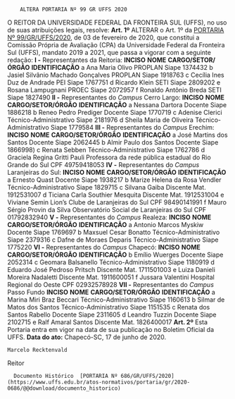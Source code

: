        ALTERA PORTARIA Nº 99 GR UFFS 2020  

 O REITOR DA UNIVERSIDADE FEDERAL DA FRONTEIRA SUL (UFFS), no uso de suas atribuições legais, resolve:   **Art. 1º**  ALTERAR o Art. 1º da [PORTARIA Nº 99/GR/UFFS/2020](https://www.uffs.edu.br/atos-normativos/portaria/gr/2020-0099), de 03 de fevereiro de 2020, que constitui a Comissão Própria de Avaliação (CPA) da Universidade Federal da Fronteira Sul (UFFS), mandato 2019 a 2021, que passa a vigorar com a seguinte redação: **I -**  Representantes da Reitoria:     **INCISO**   **NOME**   **CARGO/SETOR/ÓRGÃO**   **IDENTIFICAÇÃO**     a   Ana Maria Olivo   PROPLAN   Siape 1374432     b   Jasiel Silvânio Machado Gonçalves   PROPLAN   Siape 1918763     c   Cecília Ines Duz de Andrade   PEI   Siape 1767751     d   Ricardo Klein   SETI   Siape 2809202     e   Rosana Lampugnani   PROEC   Siape 2072957     f   Ronaldo Antônio Breda   SETI   Siape 1827490     **II -**  Representantes do *Campus*  Cerro Largo:     **INCISO**   **NOME**   **CARGO/SETOR/ÓRGÃO**   **IDENTIFICAÇÃO**     a   Nessana Dartora   Docente   Siape 1886218     b   Reneo Pedro Prediger   Docente   Siape 1770719     c   Adenise Clerici   Técnico-Administrativo   Siape 2181976     d   Sheila Maria de Oliveira   Técnico-Administrativo   Siape 1779584     **III -**  Representantes do *Campus*  Erechim:     **INCISO**   **NOME**   **CARGO/SETOR/ÓRGÃO**   **IDENTIFICAÇÃO**     a   José Martins dos Santos   Docente   Siape 2062445     b   Almir Paulo dos Santos   Docente   Siape 1866998)     c   Renata Sebben   Técnico-Administrativo   Siape 1762786     d   Graciela Regina Gritti Pauli   Professora da rede pública estadual do Rio Grande do Sul   CPF 49759418053     **IV -**  Representantes do *Campus*  Laranjeiras do Sul:     **INCISO**   **NOME**   **CARGO/SETOR/ÓRGÃO**   **IDENTIFICAÇÃO**     a   Ernesto Quast   Docente   Siape 1938217     b   Marize Helena da Rosa Vendler   Técnico-Administrativo   Siape 1829715     c   Silvana Gaiba   Discente   Mat. 1912531007     d   Ticiana Carla Southier Mesquita   Discente   Mat. 1912531004     e   Viviane Semin   Lion’s Clube de Laranjeiras do Sul   CPF 98490141991     f   Mauro Sérgio Provin da Silva   Observatório Social de Laranjeiras do Sul   CPF 01792832940     **V -**  Representantes do *Campus*  Realeza:     **INCISO**   **NOME**   **CARGO/SETOR/ÓRGÃO**   **IDENTIFICAÇÃO**     a   Antonio Marcos Myskiw   Docente   Siape 1769697     b   Maxsuel Cesar Bonatto   Técnico-Administrativo   Siape 2379316     c   Dafne de Moraes Deparis   Técnico-Administrativo   Siape 1775220     **VI -**  Representantes do *Campus*  Chapecó:     **INCISO**   **NOME**   **CARGO/SETOR/ÓRGÃO**   **IDENTIFICAÇÃO**     b   Emílio Wuerges   Docente   Siape 2052314     c   Geomara Balsanello   Técnico-Administrativo   Siape 1180919     d   Eduardo José Pedroso Pritsch   Discente   Mat. 1711501003     e   Luiza Danieli Moreira Nadaletti   Discente   Mat. 1911600051     f   Jussara Valentini   Hospital Regional do Oeste   CPF 02932578928     **VII -**  Representantes do *Campus*  Passo Fundo     **INCISO**   **NOME**   **CARGO/SETOR/ÓRGÃO**   **IDENTIFICAÇÃO**     a   Marina Miri Braz Beccari   Técnico-Administrativo   Siape 1160613     b   Silmar de Matos dos Santos   Técnico-Administrativo   Siape 1151535     c   Renata dos Santos Rabello   Docente   Siape 2311605     d   Leandro Tuzzin   Docente   Siape 2102715     e   Ralf Amaral Santos   Discente   Mat. 1826400017       **Art. 2º**  Esta Portaria entra em vigor na data de sua publicação no Boletim Oficial da UFFS.        **Data do ato:** Chapecó-SC, 17 de junho de 2020.   
 

    Marcelo Recktenvald   
 Reitor 

      Documento Histórico  [PORTARIA Nº 686/GR/UFFS/2020](https://www.uffs.edu.br/atos-normativos/portaria/gr/2020-0686/@@download/documento_historico)     
      